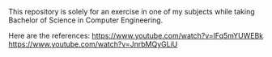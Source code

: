 This repository is solely for an exercise in one of my subjects while taking Bachelor of Science in Computer Engineering. 

Here are the references:
https://www.youtube.com/watch?v=lFq5mYUWEBk
https://www.youtube.com/watch?v=JnrbMQyGLiU
